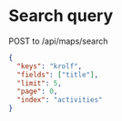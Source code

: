 # Search query

POST to /api/maps/search

```json
{
  "keys": "krolf", 
  "fields": ["title"], 
  "limit": 5, 
  "page": 0, 
  "index": "activities"
}
```